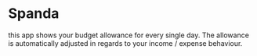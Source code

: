 # Spanda
this app shows your budget allowance for every single day. The allowance is automatically adjusted in regards to your income / expense behaviour.
